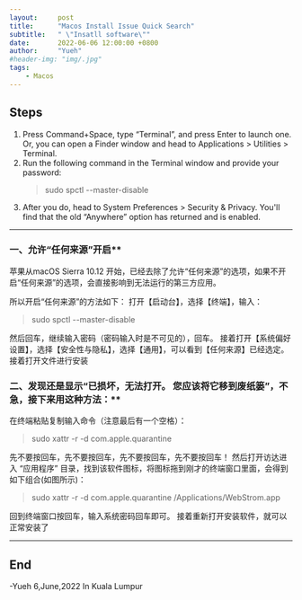 ```yaml
---
layout:     post
title:      "Macos Install Issue Quick Search"
subtitle:   " \"Insatll software\""
date:       2022-06-06 12:00:00 +0800
author:     "Yueh"
#header-img: "img/.jpg"
tags:
    - Macos
---
```

## Steps
1. Press Command+Space, type “Terminal”, and press Enter to launch one. Or, you can open a Finder window and head to Applications > Utilities > Terminal.
2. Run the following command in the Terminal window and provide your password:
   >sudo spctl --master-disable           
3. After you do, head to System Preferences > Security & Privacy. You'll find that the old “Anywhere” option has returned and is enabled.

---
### 一、允许“任何来源”开启**
苹果从macOS Sierra 10.12 开始，已经去除了允许“任何来源”的选项，如果不开启“任何来源”的选项，会直接影响到无法运行的第三方应用。

所以开启“任何来源”的方法如下：
打开【启动台】，选择【终端】，输入：
>sudo spctl  --master-disable

然后回车，继续输入密码（密码输入时是不可见的），回车。
接着打开【系统偏好设置】，选择【安全性与隐私】，选择【通用】，可以看到【任何来源】已经选定。
接着打开文件进行安装



### 二、发现还是显示“已损坏，无法打开。 您应该将它移到废纸篓”，不急，接下来用这种方法：**
在终端粘贴复制输入命令（注意最后有一个空格）：

>sudo xattr -r -d com.apple.quarantine   

先不要按回车，先不要按回车，先不要按回车，先不要按回车！
然后打开访达进入 “应用程序” 目录，找到该软件图标，将图标拖到刚才的终端窗口里面，会得到如下组合(如图所示)：

>sudo xattr -r -d com.apple.quarantine /Applications/WebStrom.app

回到终端窗口按回车，输入系统密码回车即可。
接着重新打开安装软件，就可以正常安装了


---

## End
-Yueh 6,June,2022 In Kuala Lumpur